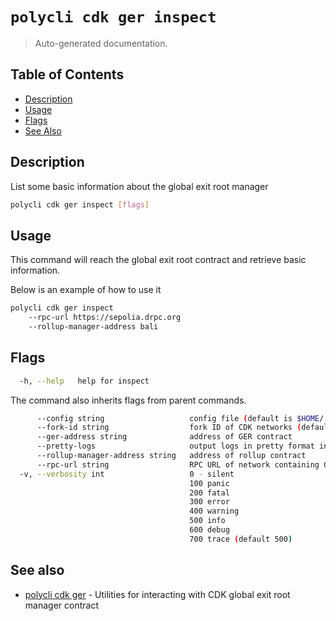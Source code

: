 # `polycli cdk ger inspect`

> Auto-generated documentation.

## Table of Contents

- [Description](#description)
- [Usage](#usage)
- [Flags](#flags)
- [See Also](#see-also)

## Description

List some basic information about the global exit root manager

```bash
polycli cdk ger inspect [flags]
```

## Usage

This command will reach the global exit root contract and retrieve basic information.

Below is an example of how to use it

```bash
polycli cdk ger inspect
    --rpc-url https://sepolia.drpc.org
    --rollup-manager-address bali
```

## Flags

```bash
  -h, --help   help for inspect
```

The command also inherits flags from parent commands.

```bash
      --config string                   config file (default is $HOME/.polygon-cli.yaml)
      --fork-id string                  fork ID of CDK networks (default "12")
      --ger-address string              address of GER contract
      --pretty-logs                     output logs in pretty format instead of JSON (default true)
      --rollup-manager-address string   address of rollup contract
      --rpc-url string                  RPC URL of network containing CDK contracts (default "http://localhost:8545")
  -v, --verbosity int                   0 - silent
                                        100 panic
                                        200 fatal
                                        300 error
                                        400 warning
                                        500 info
                                        600 debug
                                        700 trace (default 500)
```

## See also

- [polycli cdk ger](polycli_cdk_ger.md) - Utilities for interacting with CDK global exit root manager contract
